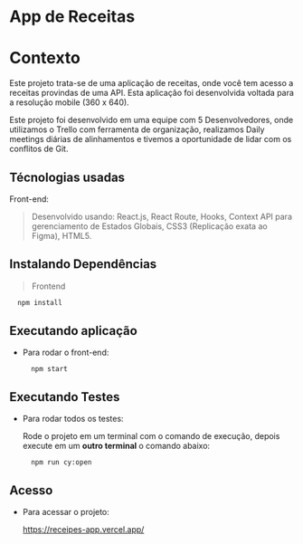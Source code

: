 # App de Receitas

# Contexto
Este projeto trata-se de uma aplicação de receitas, onde você tem acesso a receitas provindas de uma API. Esta aplicação foi desenvolvida voltada para a resolução mobile (360 x 640).

Este projeto foi desenvolvido em uma equipe com 5 Desenvolvedores, onde utilizamos o Trello com ferramenta de organização, realizamos Daily meetings diárias de alinhamentos e tivemos a oportunidade de lidar com os conflitos de Git.

## Técnologias usadas

Front-end:
> Desenvolvido usando: React.js, React Route, Hooks, Context API para gerenciamento de Estados Globais, CSS3 (Replicação exata ao Figma), HTML5.


## Instalando Dependências

> Frontend
```bash
  npm install
``` 
## Executando aplicação

* Para rodar o front-end:

  ```
    npm start
  ```

## Executando Testes

* Para rodar todos os testes:
  
  Rode o projeto em um terminal com o comando de execução, depois execute em um __outro terminal__ o comando abaixo:
  ```
    npm run cy:open
  ```

## Acesso

* Para acessar o projeto:

    https://receipes-app.vercel.app/
